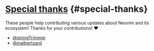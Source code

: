 # [Special thanks](#special-thanks) {#special-thanks}

These people help contributing various updates about Neovim and its ecosystem! Thanks for your contributions! ❤️

- [@stringTrimmer](https://github.com/stringTrimmer)
- [@malbertzard](https://github.com/malbertzard)
